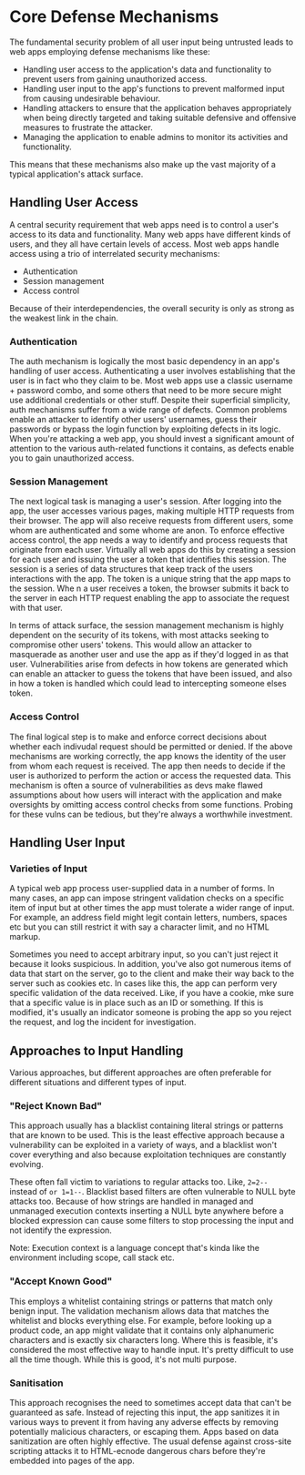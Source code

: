 # Core Defense Mechanisms

The fundamental security problem of all user input being untrusted leads to web apps employing defense mechanisms like these:

- Handling user access to the application's data and functionality to prevent users from gaining unauthorized access.
- Handling user input to the app's functions to prevent malformed input from causing undesirable behaviour.
- Handling attackers to ensure that the application behaves appropriately when being directly targeted and taking suitable defensive and offensive measures to frustrate the attacker.
- Managing the application to enable admins to monitor its activities and functionality.

This means that these mechanisms also make up the vast majority of a typical application's attack surface.

## Handling User Access

A central security requirement that web apps need is to control a user's access to its data and functionality. Many web apps have different kinds of users, and they all have certain levels of access. Most web apps handle access using a trio of interrelated security mechanisms:

- Authentication
- Session management
- Access control

Because of their interdependencies, the overall security is only as strong as the weakest link in the chain.

### Authentication

The auth mechanism is logically the most basic dependency in an app's handling of user access. Authenticating a user involves establishing that the user is in fact who they claim to be. Most web apps use a classic username + password combo, and some others that need to be more secure might use additional credentials or other stuff. Despite their superficial simplicity, auth mechanisms suffer from a wide range of defects. Common problems enable an attacker to identify other users' usernames, guess their passwords or bypass the login function by exploiting defects in its logic. When you're attacking a web app, you should invest a significant amount of attention to the various auth-related functions it contains, as defects enable you to gain unauthorized access.

### Session Management

The next logical task is managing a user's session. After logging into the app, the user accesses various pages, making multiple HTTP requests from their browser. The app will also receive requests from different users, some whom are authenticated and some whome are anon. To enforce effective access control, the app needs a way to identify and process requests that originate from each user.
Virtually all web apps do this by creating a session for each user and issuing the user a token that identifies this session. The session is a series of data structures that keep track of the users interactions with the app. The token is a unique string that the app maps to the session. Whe n a user receives a token, the browser submits it back to the server in each HTTP request enabling the app to associate the request with that user.

In terms of attack surface, the session management mechanism is highly dependent on the security of its tokens, with most attacks seeking to compromise other users' tokens. This would allow an attacker to masquerade as another user and use the app as if they'd logged in as that user. Vulnerabilities arise from defects in how tokens are generated which can enable an attacker to guess the tokens that have been issued, and also in how a token is handled which could lead to intercepting someone elses token.

### Access Control

The final logical step is to make and enforce correct decisions about whether each indivudal request should be permitted or denied. If the above mechanisms are working correctly, the app knows the identity of the user from whom each request is received. The app then needs to decide if the user is authorized to perform the action or access the requested data. This mechanism is often a source of vulnerabilities as devs make flawed assumptions about how users will interact with the application and make oversights by omitting access control checks from some functions. Probing for these vulns can be tedious, but they're always a worthwhile investment.

## Handling User Input

### Varieties of Input

A typical web app process user-supplied data in a number of forms. In many cases, an app can impose stringent validation checks on a specific item of input but at other times the app must tolerate a wider range of input. For example, an address field might legit contain letters, numbers, spaces etc but you can still restrict it with say a character limit, and no HTML markup.

Sometimes you need to accept arbitrary input, so you can't just reject it because it looks suspicious. In addition, you've also got numerous items of data that start on the server, go to the client and make their way back to the server such as cookies etc. In cases like this, the app can perform very specific validation of the data received. Like, if you have a cookie, mke sure that a specific value is in place such as an ID or something. If this is modified, it's usually an indicator someone is probing the app so you reject the request, and log the incident for investigation.

## Approaches to Input Handling

Various approaches, but different approaches are often preferable for different situations and different types of input.

### "Reject Known Bad"

This approach usually has a blacklist containing literal strings or patterns that are known to be used. This is the least effective approach because a vulnerability can be exploited in a variety of ways, and a blacklist won't cover everything and also because exploitation techniques are constantly evolving.

These often fall victim to variations to regular attacks too. Like, `2=2--` instead of `or 1=1--`. Blacklist based filters are often vulnerable to NULL byte attacks too. Because of how strings are handled in managed and unmanaged execution contexts inserting a NULL byte anywhere before a blocked expression can cause some filters to stop processing the input and not identify the expression.

Note: Execution context is a language concept that's kinda like the environment including scope, call stack etc.

### "Accept Known Good"

This employs a whitelist containing strings or patterns that match only benign input. The validation mechanism allows data that matches the whitelist and blocks everything else. For example, before looking up a product code, an app might validate that it contains only alphanumeric characters and is exactly six characters long. Where this is feasible, it's considered the most effective way to handle input. It's pretty difficult to use all the time though. While this is good, it's not multi purpose.

### Sanitisation

This approach recognises the need to sometimes accept data that can't be guaranteed as safe. Instead of rejecting this input, the app sanitizes it in various ways to prevent it from having any adverse effects by removing potentially malicious characters, or escaping them. Apps based on data sanitization are often highly effective. The usual defense against cross-site scripting attacks it to HTML-ecnode dangerous chars before they're embedded into pages of the app.
